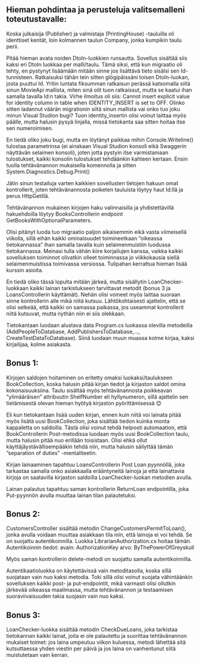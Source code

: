 ## Hieman pohdintaa ja perusteluja valitsemalleni toteutustavalle:

Koska julkaisija (Publisher) ja valmistaja (PrintingHouse) -tauluilla oli identtiset kentät, loin kolmannen taulun Company, jonka kumpikin taulu perii.

Pitää hieman avata noiden DtoIn-luokkien runsautta. Sovellus sisältää siis kaksi eri DtoIn luokkaa per malli/taulu. Tämä siksi, että kun migraatio oli tehty, en pystynyt lisäämään mitään sinne jos lisättävä tieto sisälsi sen Id-tunnisteen. Ratkaisuksi tähän tein sitten glögipäissäni toisen DtoIn-luokan, josta puuttui Id. Yritin luntata fiksumman ratkaisun perässä katsomalla siitä sinun MovieApi mallista, miten sinä olit tuon ratkaissut, mutta se kaatui ihan samalla tavalla Id:n takia. Virhe ilmoitus oli siis: Cannot insert explicit value for identity column in table when IDENTITY_INSERT is set to OFF. Olinko sitten ladannut väärän migrationin siitä sinun mallista vai onko tuo joku minun Visual Studion bugi? Tuon identity_insertin olisi voinut laittaa myös päälle, mutta halusin pysyä linjalla, missä tietokanta saa sitten hoitaa itse sen numeroimisen.

En tiedä oliko joku bugi, mutta en löytänyt paikkaa mihin Console.Writeline() tulostaa parametrinsa (ei ainakaan Visual Studion konsoli eikä Swaggerin näyttävän selaimen konsoli), joten jotta pystyin itse varmistamaan tulostukset, kaikki konsolin tulostukset tehdäänkin kahteen kertaan. Ensin tuolla tehtävänannon mukaisella komennolla ja sitten System.Diagnostics.Debug.Print()

Jätin sinun testailuja varten kaikkien sovellusten tietojen hakuun omat kontrollerit, joten tehtävänannosta poiketen tauluista löytyy haut  Id:llä ja perus HttpGetillä. 

Tehtävänannon mukainen kirjojen haku valinnaisilla ja yhdistettävillä hakuehdoilla löytyy BooksControllerin endpoint GetBooksWithOptionalParameters.

Olisi pitänyt luoda tuo migraatio paljon aikaisemmin eikä vasta viimeisellä viikolla, sillä eihän kaikki ominaisuudet toimineetkaan ”oikeassa tietokannassa” ihan samalla tavalla kuin selaimenmuistiin luodussa tietokannassa. Meinasi tulla vähän kiire korjailujen kanssa, vaikka kaikki sovelluksen toiminnot olivatkin olleet toiminnassa jo viikkokausia siellä selaimenmuistissa toimivassa versiossa. Tulipahan kerrattua hieman lisää kurssin asioita.

En tiedä oliko tässä lopulta mitään järkeä, mutta sisällytin LoanChecker-luokkaan kaikki lainan tarkistukseen tarvittavat metodit (bonus 3 ja LoansControllerin käyttämät). Nehän olisi voineet myös laittaa suoraan sinne kontrollerin alle mikä niitä kutsuu. Lähtökohtaisesti ajattelin, että se olisi selkeää, että kaikki on samassa paikassa, jos useammat kontrollerit niitä kutsuvat, mutta nythän niin ei siis olekkaan.

Tietokantaan luodaan alustava data Program.cs luokassa olevilla metodeilla (AddPeopleToDatabase, AddPublishersToDatabase,…, CreateTestDataToDatabase). Siinä luodaan muun muassa kolme kirjaa, kaksi kirjailijaa, kolme asiakasta.


## Bonus 1:
Kirjojen saldojen hoitaminen on eritetty omaksi luokaksi/taulukseen BookCollection, koska halusin pitää kirjan tiedot ja kirjaston saldot omina kokonaisuuksiina. Taulu sisältää myös tehtävänannosta poikkeavan ”ylimääräisen” attribuutin ShelfNumber eli hyllynumeron, sillä ajattelin sen tietämisestä olevan hieman hyötyä kirjaston pyörittämisessä 😊

Eli kun tietokantaan lisää uuden kirjan, ennen kuin niitä voi lainata pitää myös lisätä uusi BookCollection, joka sisältää tiedon kuinka monta kappaletta on saldoilla. Tästä olisi voinut tehdä helposti automaation, että BookControllerin Post-metodissa luodaan myös uusi BookCollection taulu, mutta halusin pitää nuo erillään toisistaan. Olisi ehkä ollut käyttäjäystävällisempääkin tehdä niin, mutta halusin säilyttää tämän ”separation of duties” -mentaliteetin.

Kirjan lainaaminen tapahtuu LoansControllerin Post Loan pyynnöllä, joka tarkastaa samalla onko asiakkaalla erääntyneitä lainoja ja että lainattavia kirjoja on saatavilla kirjaston saldoilla LoanChecker-luokan metodien avulla. 

Lainan palautus tapahtuu saman kontrollerin ReturnLoan endpointilla, joka Put-pyynnön avulla muuttaa lainan tilan palautetuksi. 


## Bonus 2:
CustomersController sisältää metodin ChangeCustomersPermitToLoan(), jonka avulla voidaan muuttaa asiakkaan tila niin, että lainoja ei voi tehdä. Se on suojattu autentikoinnilla. Luokka LibrarianAuthorization.cs hoitaa tämän. Autentikoinnin tiedot:
avain: AuthorizationKey
arvo: ByThePowerOfGreyskull 

Myös saman kontrollerin delete-metodi on suojattu samalla autentikoinnilla.

Autentikaatioluokka on käytettävissä vain metoditasolla, koska sillä suojataan vain nuo kaksi metodia. Toki sillä olisi voinut suojata vähintäänkin sovelluksen kaikki post- ja put-endpointit, mikä varmasti olisi ollutkin järkevää oikeassa maailmassa, mutta tehtävänannon ja testaamisen suoraviivaisuuden takia suojasin vain nuo kaksi.


## Bonus 3:
LoanChecker-luokka sisältää metodin CheckDueLoans, joka tarkistaa tietokannan kaikki lainat, joita ei ole palautettu ja suorittaa tehtävänannon mukaiset toimet: jos laina umpeutuu viikon kuluessa, metodi lähettää sitä kutsuttaessa yhden viestin per päivä ja jos laina on vanhentunut siitä muistutetaan vain kerran.

